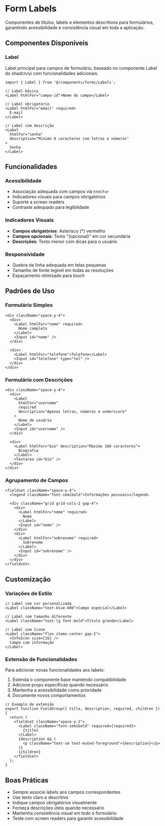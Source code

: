 # Form Labels

Componentes de títulos, labels e elementos descritivos para formulários, garantindo acessibilidade e consistência visual em toda a aplicação.

## Componentes Disponíveis

### Label

Label principal para campos de formulário, baseado no componente Label do shadcn/ui com funcionalidades adicionais.

```tsx
import { Label } from '@/components/forms/Labels';

// Label básico
<Label htmlFor="campo-id">Nome do campo</Label>

// Label obrigatório
<Label htmlFor="email" required>
  E-mail
</Label>

// Label com descrição
<Label
  htmlFor="senha"
  description="Mínimo 8 caracteres com letras e números"
>
  Senha
</Label>
```

## Funcionalidades

### Acessibilidade

- Associação adequada com campos via `htmlFor`
- Indicadores visuais para campos obrigatórios
- Suporte a screen readers
- Contraste adequado para legibilidade

### Indicadores Visuais

- **Campos obrigatórios**: Asterisco (\*) vermelho
- **Campos opcionais**: Texto "(opcional)" em cor secundária
- **Descrições**: Texto menor com dicas para o usuário

### Responsividade

- Quebra de linha adequada em telas pequenas
- Tamanho de fonte legível em todas as resoluções
- Espaçamento otimizado para touch

## Padrões de Uso

### Formulário Simples

```tsx
<div className="space-y-4">
  <div>
    <Label htmlFor="nome" required>
      Nome completo
    </Label>
    <Input id="nome" />
  </div>

  <div>
    <Label htmlFor="telefone">Telefone</Label>
    <Input id="telefone" type="tel" />
  </div>
</div>
```

### Formulário com Descrições

```tsx
<div className="space-y-4">
  <div>
    <Label
      htmlFor="username"
      required
      description="Apenas letras, números e underscore"
    >
      Nome de usuário
    </Label>
    <Input id="username" />
  </div>

  <div>
    <Label htmlFor="bio" description="Máximo 160 caracteres">
      Biografia
    </Label>
    <Textarea id="bio" />
  </div>
</div>
```

### Agrupamento de Campos

```tsx
<fieldset className="space-y-4">
  <legend className="font-semibold">Informações pessoais</legend>

  <div className="grid grid-cols-2 gap-4">
    <div>
      <Label htmlFor="nome" required>
        Nome
      </Label>
      <Input id="nome" />
    </div>
    <div>
      <Label htmlFor="sobrenome" required>
        Sobrenome
      </Label>
      <Input id="sobrenome" />
    </div>
  </div>
</fieldset>
```

## Customização

### Variações de Estilo

```tsx
// Label com cor personalizada
<Label className="text-blue-600">Campo especial</Label>

// Label com tamanho diferente
<Label className="text-lg font-bold">Título grande</Label>

// Label com ícone
<Label className="flex items-center gap-2">
  <InfoIcon size={16} />
  Campo com informação
</Label>
```

### Extensão de Funcionalidades

Para adicionar novas funcionalidades aos labels:

1. Estenda o componente base mantendo compatibilidade
2. Adicione props específicas quando necessário
3. Mantenha a acessibilidade como prioridade
4. Documente novos comportamentos

```tsx
// Exemplo de extensão
export function FieldGroup({ title, description, required, children }) {
  return (
    <fieldset className="space-y-2">
      <Label className="font-semibold" required={required}>
        {title}
      </Label>
      {description && (
        <p className="text-sm text-muted-foreground">{description}</p>
      )}
      {children}
    </fieldset>
  );
}
```

## Boas Práticas

- Sempre associe labels aos campos correspondentes
- Use texto claro e descritivo
- Indique campos obrigatórios visualmente
- Forneça descrições úteis quando necessário
- Mantenha consistência visual em todo o formulário
- Teste com screen readers para garantir acessibilidade
